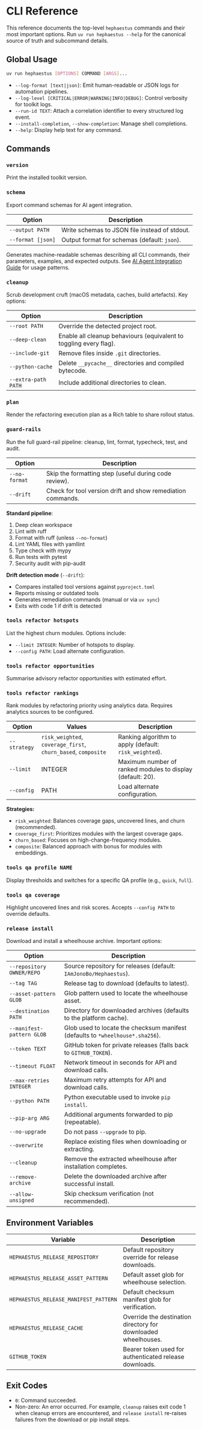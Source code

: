 # CLI Reference

This reference documents the top-level `hephaestus` commands and their most important options. Run
`uv run hephaestus --help` for the canonical source of truth and subcommand details.

## Global Usage

```bash
uv run hephaestus [OPTIONS] COMMAND [ARGS]...
```

- `--log-format [text|json]`: Emit human-readable or JSON logs for automation pipelines.
- `--log-level [CRITICAL|ERROR|WARNING|INFO|DEBUG]`: Control verbosity for toolkit logs.
- `--run-id TEXT`: Attach a correlation identifier to every structured log event.
- `--install-completion`, `--show-completion`: Manage shell completions.
- `--help`: Display help text for any command.

## Commands

### `version`

Print the installed toolkit version.

### `schema`

Export command schemas for AI agent integration.

| Option            | Description                                   |
| ----------------- | --------------------------------------------- |
| `--output PATH`   | Write schemas to JSON file instead of stdout. |
| `--format [json]` | Output format for schemas (default: `json`).  |

Generates machine-readable schemas describing all CLI commands, their parameters, examples, and expected outputs. See [AI Agent Integration Guide](../how-to/ai-agent-integration.md) for usage patterns.

### `cleanup`

Scrub development cruft (macOS metadata, caches, build artefacts). Key options:

| Option              | Description                                                        |
| ------------------- | ------------------------------------------------------------------ |
| `--root PATH`       | Override the detected project root.                                |
| `--deep-clean`      | Enable all cleanup behaviours (equivalent to toggling every flag). |
| `--include-git`     | Remove files inside `.git` directories.                            |
| `--python-cache`    | Delete `__pycache__` directories and compiled bytecode.            |
| `--extra-path PATH` | Include additional directories to clean.                           |

### `plan`

Render the refactoring execution plan as a Rich table to share rollout status.

### `guard-rails`

Run the full guard-rail pipeline: cleanup, lint, format, typecheck, test, and audit.

| Option        | Description                                                 |
| ------------- | ----------------------------------------------------------- |
| `--no-format` | Skip the formatting step (useful during code review).       |
| `--drift`     | Check for tool version drift and show remediation commands. |

**Standard pipeline**:

1. Deep clean workspace
2. Lint with ruff
3. Format with ruff (unless `--no-format`)
4. Lint YAML files with yamllint
5. Type check with mypy
6. Run tests with pytest
7. Security audit with pip-audit

**Drift detection mode** (`--drift`):

- Compares installed tool versions against `pyproject.toml`
- Reports missing or outdated tools
- Generates remediation commands (manual or via `uv sync`)
- Exits with code 1 if drift is detected

### `tools refactor hotspots`

List the highest churn modules. Options include:

- `--limit INTEGER`: Number of hotspots to display.
- `--config PATH`: Load alternate configuration.

### `tools refactor opportunities`

Summarise advisory refactor opportunities with estimated effort.

### `tools refactor rankings`

Rank modules by refactoring priority using analytics data. Requires analytics sources to be configured.

| Option        | Values                                                   | Description                                                |
| ------------- | -------------------------------------------------------- | ---------------------------------------------------------- |
| `--strategy`  | `risk_weighted`, `coverage_first`, `churn_based`, `composite` | Ranking algorithm to apply (default: `risk_weighted`). |
| `--limit`     | INTEGER                                                  | Maximum number of ranked modules to display (default: 20). |
| `--config`    | PATH                                                     | Load alternate configuration.                              |

**Strategies:**

- `risk_weighted`: Balances coverage gaps, uncovered lines, and churn (recommended).
- `coverage_first`: Prioritizes modules with the largest coverage gaps.
- `churn_based`: Focuses on high-change-frequency modules.
- `composite`: Balanced approach with bonus for modules with embeddings.

### `tools qa profile NAME`

Display thresholds and switches for a specific QA profile (e.g., `quick`, `full`).

### `tools qa coverage`

Highlight uncovered lines and risk scores. Accepts `--config PATH` to override defaults.

### `release install`

Download and install a wheelhouse archive. Important options:

| Option                    | Description                                                                    |
| ------------------------- | ------------------------------------------------------------------------------ |
| `--repository OWNER/REPO` | Source repository for releases (default: `IAmJonoBo/Hephaestus`).              |
| `--tag TAG`               | Release tag to download (defaults to latest).                                  |
| `--asset-pattern GLOB`    | Glob pattern used to locate the wheelhouse asset.                              |
| `--destination PATH`      | Directory for downloaded archives (defaults to the platform cache).            |
| `--manifest-pattern GLOB` | Glob used to locate the checksum manifest (defaults to `*wheelhouse*.sha256`). |
| `--token TEXT`            | GitHub token for private releases (falls back to `GITHUB_TOKEN`).              |
| `--timeout FLOAT`         | Network timeout in seconds for API and download calls.                         |
| `--max-retries INTEGER`   | Maximum retry attempts for API and download calls.                             |
| `--python PATH`           | Python executable used to invoke `pip install`.                                |
| `--pip-arg ARG`           | Additional arguments forwarded to pip (repeatable).                            |
| `--no-upgrade`            | Do not pass `--upgrade` to pip.                                                |
| `--overwrite`             | Replace existing files when downloading or extracting.                         |
| `--cleanup`               | Remove the extracted wheelhouse after installation completes.                  |
| `--remove-archive`        | Delete the downloaded archive after successful install.                        |
| `--allow-unsigned`        | Skip checksum verification (not recommended).                                  |

## Environment Variables

| Variable                              | Description                                                    |
| ------------------------------------- | -------------------------------------------------------------- |
| `HEPHAESTUS_RELEASE_REPOSITORY`       | Default repository override for release downloads.             |
| `HEPHAESTUS_RELEASE_ASSET_PATTERN`    | Default asset glob for wheelhouse selection.                   |
| `HEPHAESTUS_RELEASE_MANIFEST_PATTERN` | Default checksum manifest glob for verification.               |
| `HEPHAESTUS_RELEASE_CACHE`            | Override the destination directory for downloaded wheelhouses. |
| `GITHUB_TOKEN`                        | Bearer token used for authenticated release downloads.         |

## Exit Codes

- `0`: Command succeeded.
- Non-zero: An error occurred. For example, `cleanup` raises exit code 1 when cleanup errors are
  encountered, and `release install` re-raises failures from the download or pip install steps.

